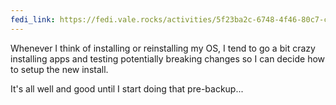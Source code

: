 ```yaml
---
fedi_link: https://fedi.vale.rocks/activities/5f23ba2c-6748-4f46-80c7-c6cf98338e7b
---
```


Whenever I think of installing or reinstalling my OS, I tend to go a bit crazy installing apps and testing potentially breaking changes so I can decide how to setup the new install.

It's all well and good until I start doing that pre-backup...
